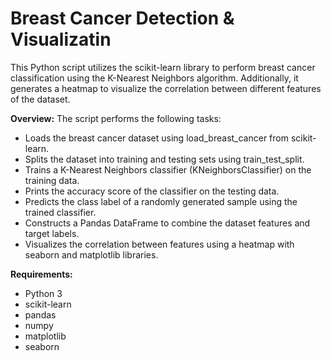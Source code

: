 # Breast Cancer Detection & Visualizatin

This Python script utilizes the scikit-learn library to perform breast cancer classification using the K-Nearest Neighbors algorithm. Additionally, it generates a heatmap to visualize the correlation between different features of the dataset.


**Overview:**
The script performs the following tasks:

- Loads the breast cancer dataset using load_breast_cancer from scikit-learn.
- Splits the dataset into training and testing sets using train_test_split.
- Trains a K-Nearest Neighbors classifier (KNeighborsClassifier) on the training data.
- Prints the accuracy score of the classifier on the testing data.
- Predicts the class label of a randomly generated sample using the trained classifier.
- Constructs a Pandas DataFrame to combine the dataset features and target labels.
- Visualizes the correlation between features using a heatmap with seaborn and matplotlib libraries.


**Requirements:**
- Python 3
- scikit-learn
- pandas
- numpy
- matplotlib
- seaborn

